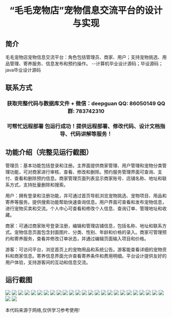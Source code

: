 <p><h1 align="center">“毛毛宠物店”宠物信息交流平台的设计与实现</h1></p>

## 简介
毛毛宠物店宠物信息交流平台：角色包括管理员、商家、用户；支持宠物挑选、用品管理、寄养服务、信息发布和预约操作。    --计算机毕业设计源码；毕设源码；java毕业设计源码


## 联系方式
<p><h3 align="center">获取完整代码与数据库文件 + 微信：deepguan QQ: 86050149 QQ群: 783742310</h3></p>
<p><h3 align="center">可帮忙远程部署 包运行成功！提供远程部署、修改代码、设计文档指导、代码讲解等服务！</h3></p>

## 功能介绍（完整见运行截图）
管理员：基本功能包括登录和注册。主界面提供商家管理、用户管理和宠物分类管理功能，可对商家进行审核、查看、修改和删除。预约服务管理界面可查询、支付、查看和删除预约信息。商家管理页面列表显示商家账号、店铺名称、地址和联系方式，支持批量删除和搜索。

用户：拥有登录和注册功能，并可通过首页导航浏览宠物挑选、宠物项目、用品和寄养等服务。提供搜索功能帮助快速查询信息。用户界面可查看和发布宠物信息，进行宠物买卖和交流。个人中心可查看和修改个人信息、查询订单、管理地址和收藏。

商家：可通过商家账号登录注册，编辑和管理店铺信息，包括名称、地址和联系方式。宠物信息页面包含封面图片、分类、性别、年龄和价格的录入。商家可管理预约和寄养服务，查看并修改订单状态，并通过编辑页面输入项目和价格。

游客：可访问平台，浏览首页上的宠物用品和系统公告。游客能查看详细的宠物资料和商家信息。寄养信息界面允许查看寄养条件和费用明细。平台设计提供友好的用户体验，支持游客间的互动和信息交流。


## 运行截图
![](https://bs-1329754181.cos.ap-shanghai.myqcloud.com/ssm/MaoMaoPetShopPetInfoExchangePlatform/img/001.jpg)
![](https://bs-1329754181.cos.ap-shanghai.myqcloud.com/ssm/MaoMaoPetShopPetInfoExchangePlatform/img/002.jpg)
![](https://bs-1329754181.cos.ap-shanghai.myqcloud.com/ssm/MaoMaoPetShopPetInfoExchangePlatform/img/003.jpg)
![](https://bs-1329754181.cos.ap-shanghai.myqcloud.com/ssm/MaoMaoPetShopPetInfoExchangePlatform/img/004.jpg)
![](https://bs-1329754181.cos.ap-shanghai.myqcloud.com/ssm/MaoMaoPetShopPetInfoExchangePlatform/img/005.jpg)
![](https://bs-1329754181.cos.ap-shanghai.myqcloud.com/ssm/MaoMaoPetShopPetInfoExchangePlatform/img/006.jpg)
![](https://bs-1329754181.cos.ap-shanghai.myqcloud.com/ssm/MaoMaoPetShopPetInfoExchangePlatform/img/007.jpg)
![](https://bs-1329754181.cos.ap-shanghai.myqcloud.com/ssm/MaoMaoPetShopPetInfoExchangePlatform/img/008.jpg)
![](https://bs-1329754181.cos.ap-shanghai.myqcloud.com/ssm/MaoMaoPetShopPetInfoExchangePlatform/img/009.jpg)
![](https://bs-1329754181.cos.ap-shanghai.myqcloud.com/ssm/MaoMaoPetShopPetInfoExchangePlatform/img/010.jpg)
![](https://bs-1329754181.cos.ap-shanghai.myqcloud.com/ssm/MaoMaoPetShopPetInfoExchangePlatform/img/011.jpg)
![](https://bs-1329754181.cos.ap-shanghai.myqcloud.com/ssm/MaoMaoPetShopPetInfoExchangePlatform/img/012.jpg)
![](https://bs-1329754181.cos.ap-shanghai.myqcloud.com/ssm/MaoMaoPetShopPetInfoExchangePlatform/img/013.jpg)
![](https://bs-1329754181.cos.ap-shanghai.myqcloud.com/ssm/MaoMaoPetShopPetInfoExchangePlatform/img/014.jpg)
![](https://bs-1329754181.cos.ap-shanghai.myqcloud.com/ssm/MaoMaoPetShopPetInfoExchangePlatform/img/015.jpg)
![](https://bs-1329754181.cos.ap-shanghai.myqcloud.com/ssm/MaoMaoPetShopPetInfoExchangePlatform/img/016.jpg)
![](https://bs-1329754181.cos.ap-shanghai.myqcloud.com/ssm/MaoMaoPetShopPetInfoExchangePlatform/img/017.jpg)
![](https://bs-1329754181.cos.ap-shanghai.myqcloud.com/ssm/MaoMaoPetShopPetInfoExchangePlatform/img/018.jpg)
![](https://bs-1329754181.cos.ap-shanghai.myqcloud.com/ssm/MaoMaoPetShopPetInfoExchangePlatform/img/019.jpg)
![](https://bs-1329754181.cos.ap-shanghai.myqcloud.com/ssm/MaoMaoPetShopPetInfoExchangePlatform/img/020.jpg)
![](https://bs-1329754181.cos.ap-shanghai.myqcloud.com/ssm/MaoMaoPetShopPetInfoExchangePlatform/img/021.jpg)
![](https://bs-1329754181.cos.ap-shanghai.myqcloud.com/ssm/MaoMaoPetShopPetInfoExchangePlatform/img/022.jpg)
![](https://bs-1329754181.cos.ap-shanghai.myqcloud.com/ssm/MaoMaoPetShopPetInfoExchangePlatform/img/023.jpg)
![](https://bs-1329754181.cos.ap-shanghai.myqcloud.com/ssm/MaoMaoPetShopPetInfoExchangePlatform/img/024.jpg)
![](https://bs-1329754181.cos.ap-shanghai.myqcloud.com/ssm/MaoMaoPetShopPetInfoExchangePlatform/img/025.jpg)
![](https://bs-1329754181.cos.ap-shanghai.myqcloud.com/ssm/MaoMaoPetShopPetInfoExchangePlatform/img/026.jpg)
![](https://bs-1329754181.cos.ap-shanghai.myqcloud.com/ssm/MaoMaoPetShopPetInfoExchangePlatform/img/027.jpg)

<p>本代码来源于网络,仅供学习参考使用!</p>
